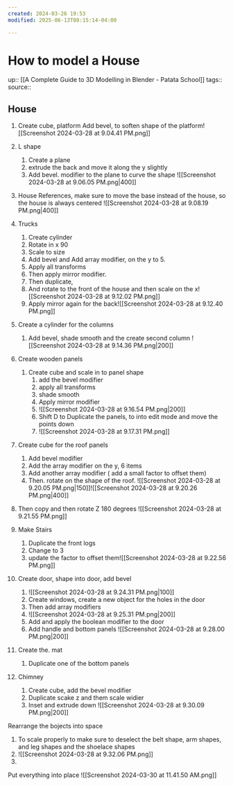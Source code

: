 ```yaml
---
created: 2024-03-26 19:53
modified: 2025-06-13T08:15:14-04:00

---
```

# How to model a House
up::  [[A Complete Guide to 3D Modelling in Blender - Patata School]]
tags::
source::
## House

1. Create cube, platform
	Add bevel, to soften shape of the platform![[Screenshot 2024-03-28 at 9.04.41 PM.png]]
2. L shape
	1. Create a plane
	2. extrude the back and move it along the y slightly
	3. Add bevel. modifier to the plane to curve the shape
		![[Screenshot 2024-03-28 at 9.06.05 PM.png|400]]
3. House References, make sure to move the base instead of the house, so the house is always centered
	 ![[Screenshot 2024-03-28 at 9.08.19 PM.png|400]]
4. Trucks
	1. Create cylinder
	2. Rotate in x 90
	3. Scale to size
	4. Add bevel and Add array modifier, on the y to 5.
	5. Apply all transforms
	6. Then apply mirror modifier.
	7. Then duplicate,
	8. And rotate to the front of the house and then scale on the x![[Screenshot 2024-03-28 at 9.12.02 PM.png]]
	9. Apply mirror again for the back![[Screenshot 2024-03-28 at 9.12.40 PM.png]]
5. Create a cylinder for the columns
	1. Add bevel, shade smooth and the create second column
		 ![[Screenshot 2024-03-28 at 9.14.36 PM.png|200]]

6. Create wooden panels
	1. Create cube and scale in to panel shape
		1. add the bevel modifier
		2. apply all transforms
		3. shade smooth
		4. Apply mirror modifier
		5. ![[Screenshot 2024-03-28 at 9.16.54 PM.png|200]]
		6. Shift D to Duplicate the panels, to into edit mode and move the points down
		1. ![[Screenshot 2024-03-28 at 9.17.31 PM.png]]
7. Create cube for the roof panels
	1. Add bevel modifier
	2. Add the array modifier on the y, 6 items
	3. Add another array modifier ( add a small factor to offset them)
	4. Then. rotate on the shape of the roof.
	![[Screenshot 2024-03-28 at 9.20.05 PM.png|150]]![[Screenshot 2024-03-28 at 9.20.26 PM.png|400]]
5. Then copy and then rotate Z 180 degrees
	 ![[Screenshot 2024-03-28 at 9.21.55 PM.png]]
7. Make Stairs
	1. Duplicate the front logs
	2. Change to 3
	3. update the factor to offset them![[Screenshot 2024-03-28 at 9.22.56 PM.png]]
8. Create door, shape into door, add bevel
	1. ![[Screenshot 2024-03-28 at 9.24.31 PM.png|100]]
	2. Create windows, create a new object for the holes in the door
	3. Then add array modifiers
	4. ![[Screenshot 2024-03-28 at 9.25.31 PM.png|200]]
	5. Add and apply the boolean modifier to the door
	6. Add handle and bottom panels
	![[Screenshot 2024-03-28 at 9.28.00 PM.png|200]]
9.  Create the. mat
	1. Duplicate one of the bottom panels
10. Chimney
	1. Create cube, add the bevel modifier
	2. Duplicate scake z and them scale widier
	3. Inset and extrude down
		 ![[Screenshot 2024-03-28 at 9.30.09 PM.png|200]]

Rearrange the bojects into space
1. To scale properly to make sure to deselect the belt shape, arm shapes, and leg shapes and the shoelace shapes
2.  ![[Screenshot 2024-03-28 at 9.32.06 PM.png]]
3.
Put everything into place
![[Screenshot 2024-03-30 at 11.41.50 AM.png]]
